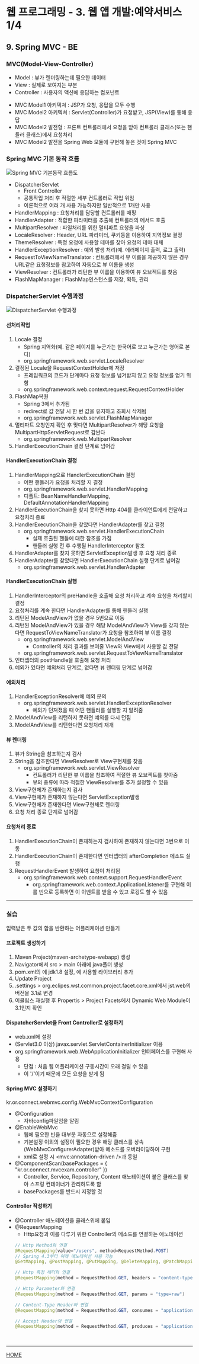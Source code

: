 # 웹 프로그래밍 - 3. 웹 앱 개발:예약서비스 1/4

## 9. Spring MVC - BE

### MVC(Model-View-Controller)
- Model : 뷰가 렌더링하는데 필요한 데이터
- View : 실제로 보여지는 부분
- Controller : 사용자의 액션에 응답하는 컴포넌트

+ MVC Model1 아키텍쳐 : JSP가 요청, 응답을 모두 수행
+ MVC Model2 아키텍쳐 : Servlet(Controller)가 요청받고, JSP(View)를 통해 응답
+ MVC Model2 발전형 : 프론트 컨트롤러에서 요청을 받아 컨트롤러 클래스(또는 핸들러 클래스)에서 요청처리
+ MVC Model2 발전을 Spring Web 모듈에 구현해 놓은 것이 Spring MVC

### Spring MVC 기본 동작 흐름
![Spring MVC 기본동작 흐름도](./img/Spring_MVC.png)
+ DispatcherServlet
   - Front Controller
   - 공통작업 처리 후 적절한 세부 컨트롤러로 작업 위임
   - 이론적으로 여러 개 사용 가능하지만 일반적으로 1개만 사용
+ HandlerMapping : 요청처리를 담당할 컨트롤러를 매핑
+ HandlerAdapter : 적합한 파라미터를 추출해 컨트롤러의 메서드 호출
+ MultipartResolver : 파일처리를 위한 멀티파트 요청을 파싱
+ LocaleResolver : Header, URL 파라미터, 쿠키등을 이용하여 지역정보 결정
+ ThemeResolver : 특정 요청에 사용할 테마를 찾아 요청의 테마 대체
+ HandlerExceptionResolver : 예외 발생 처리(예. 에러페이지 출력, 로그 출력)
+ RequestToViewNameTranslator : 컨트롤러에서 뷰 이름을 제공하지 않은 경우 URL같은 요청정보를 참고하여 자동으로 뷰 이름을 생성
+ ViewResolver : 컨트롤러가 리턴한 뷰 이름을 이용하여 뷰 오브젝트를 찾음
+ FlashMapManager : FlashMap인스턴스를 저장, 획득, 관리

### DispatcherServlet 수행과정
![DispatcherServlet 수행과정](./img/DispatcherServlet.png)

#### 선처리작업
1. Locale 결정
   - Spring 지역화(예. 같은 페이지를 누군가는 한국어로 보고 누군가는 영어로 본다)
   - org.springframework.web.servlet.LocaleResolver
2. 결정된 Locale을 RequestContextHolder에 저장
   - 프레임워크의 코드가 단계마다 요청 정보를 넘겨받지 않고 요청 정보를 얻기 위함
   - org.springframework.web.context.request.RequestContextHolder
3. FlashMap복원
   - Spring 3에서 추가됨
   - redirect로 값 전달 시 한 번 값을 유지하고 조회시 삭제됨
   - org.springframework.web.servlet.FlashMapManager
4. 멀티파트 요청인지 확인 후 맞다면 MultipartResolver가 해당 요청을 MultipartHttpServletRequest로 감싼다
   - org.springframework.web.MultipartResolver
5. HandlerExecutionChain 결정 단계로 넘어감

#### HandlerExecutionChain 결정
1. HandlerMapping으로 HandlerExecutionChain 결정
   - 어떤 핸들러가 요청을 처리할 지 결정
   - org.springframework.web.servlet.HandlerMapping
   - 디폴트: BeanNameHandlerMapping, DefaultAnnotationHandlerMapping
2. HandlerExecutionChain을 찾지 못하면 Http 404를 클라이언트에게 전달하고 요청처리 종료
3. HandlerExecutionChain을 찾았다면 HandlerAdapter를 찾고 결정
   - org.springframework.web.servlet.HandlerExecutionChain
      + 실제 호출된 핸들에 대한 참조를 가짐
      + 핸들러 실행 전 후 수행될 HandlerInterceptor 참조
4. HandlerAdapter를 찾지 못하면 ServletException발생 후 요청 처리 종료
5. HandlerAdapter를 찾았다면 HandlerExecutionChain 실행 단계로 넘어감
   - org.springframework.web.servlet.HandlerAdapter

#### HandlerExecutionChain 실행
1. HandlerInterceptor의 preHandle을 호출해 요청 처리하고 계속 요청을 처리할지 결정
2. 요청처리를 계속 한다면 HandlerAdapter를 통해 핸들러 실행
3. 리턴된 ModelAndView가 없을 경우 5번으로 이동
4. 리턴된 ModelAndView가 있을 경우 해당 ModelAndView가 View를 갖지 않는다면 RequestToViewNameTranslator가 요청을 참조하여 뷰 이름 결정
   - org.springframework.web.servlet.ModelAndView
      + Controller의 처리 결과를 보여줄 View와 View에서 사용할 값 전달
   - org.springframework.web.servlet.RequestToViewNameTranslator
5. 인터셉터의 postHandle을 호출해 요청 처리
6. 예외가 있다면 예외처리 단계로, 없다면 뷰 렌더링 단계로 넘어감

#### 예외처리
1. HandlerExceptionResolver에 예외 문의
   - org.springframework.web.servlet.HandlerExceptionResolver
      + 예외가 던져졌을 때 어떤 핸들러를 실행할 지 알려줌
2. ModelAndView를 리턴하지 못하면 예외를 다시 던짐
3. ModelAndView를 리턴한다면 요청처리 재개

#### 뷰 렌더링
1. 뷰가 String을 참조하는지 검사
2. String을 참조한다면 ViewResolver로 View구현체를 찾음
   - org.springframework.web.servlet.ViewResolver
      + 컨트롤러가 리턴한 뷰 이름을 참조하여 적절한 뷰 오브젝트를 찾아줌
      + 뷰의 종류에 따라 적절한 ViewResolver를 추가 설정할 수 있음
3. View구현체가 존재하는지 검사
4. View구현체가 존재하지 않는다면 ServletException발생
5. View구현체가 존재한다면 View구현체로 렌더링
6. 요청 처리 종료 단계로 넘어감

#### 요청처리 종료
1. HandlerExecutionChain이 존재하는지 검사하여 존재하지 않는다면 3번으로 이동
2. HandlerExecutionChain이 존재한다면 인터셉터의 afterCompletion 메소드 실행
3. RequestHandlerEvent 발생하여 요청이 처리됨
   - org.springframework.web.context.support.RequestHandlerEvent
      + org.springframework.web.context.ApplicationListener를 구현해 이를 빈으로 등록하면 이 이벤트를 받을 수 있고 로깅도 할 수 있음

---

### 실습
입력받은 두 값의 합을 반환하는 어플리케이션 만들기

#### 프로젝트 생성하기
   1. Maven Project(maven-archetype-webapp) 생성
   2. Navigator에서 src > main 아래에 java폴더 생성
   3. pom.xml의 <plugins>에 jdk1.8 설정, <dependencies>에 사용할 라이브러리 추가
   4. Update Project
   5. .settings > org.eclipes.wst.common.project.facet.core.xml에서 jst.web의 버전을 3.1로 변경
   6. 이클립스 재실행 후 Propertis > Project Facets에서 Dynamic Web Module이 3.1인지 확인

#### DispatcherServlet을 Front Controller로 설정하기
   - web.xml에 설정
   - (Servlet3.0 이상) javax.servlet.ServletContainerInitializer 이용
   - org.springframework.web.WebApplicationInitializer 인터페이스를 구현해 사용
      + 단점 : 처음 웹 어플리케이션 구동시간이 오래 걸릴 수 있음
      + <url-pattern>이 '/'이기 때문에 모든 요청을 받게 됨

#### Spring MVC 설정하기
   kr.or.connect.webmvc.config.WebMvcContextConfiguration
   - @Configuration
      + 자바config파일임을 알림
   - @EnableWebMvc
      + 웹에 필요한 빈을 대부분 자동으로 설정해줌
      + 기본설정 이외의 설정이 필요한 경우 해당 클래스를 상속(WebMvcConfigurerAdapter)받아 메소드를 오버라이딩하여 구현
      + xml로 설정 시 <mvc:annotation-driven />과 동일
   - @ComponentScan(basePackages = { "kr.or.connect.mvcexam.controller" })
      + Controller, Service, Repository, Content 애노테이션이 붙은 클래스를 찾아 스프링 컨테이너가 관리하도록 함
      + basePackages를 반드시 지정할 것

#### Controller 작성하기
   - @Controller 애노테이션을 클래스위에 붙임
   - @RequesrMapping
      + Http요청과 이를 다루기 위한 Controller의 메소드를 연결하는 애노테이션
      ```java
      // Http Method와 연결
      @RequestMapping(value="/users", method=RequestMethod.POST)
      // Spring 4.3부터 아래 애노테이션 사용 가능
      @GetMapping, @PostMapping, @PutMapping, @DeleteMapping, @PatchMapping

      // Http 특정 헤더와 연결
      @RequestMapping(method = RequestMethod.GET, headers = "content-type=application/json")

      // Http Parameter와 연결
      @RequestMapping(method = RequestMethod.GET, params = "type=raw")

      // Content-Type Header와 연결
      @RequestMapping(method = RequestMethod.GET, consumes = "application/json")

      // Accept Header와 연결
      @RequestMapping(method = RequestMethod.GET, produces = "application/json")
      ```



<br>



---
[HOME](https://github.com/tunaep5/Boostcourse/blob/master/README.md)
